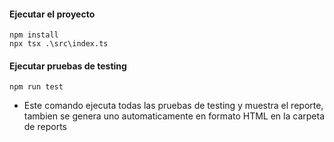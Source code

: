 #### Ejecutar el proyecto

```batch
npm install
npx tsx .\src\index.ts
```
#### Ejecutar pruebas de testing

```batch
npm run test
```
- Este comando ejecuta todas las pruebas de testing y muestra el reporte, tambien se genera uno automaticamente en formato HTML en la carpeta de reports